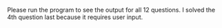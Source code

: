 Please run the program to see the output for all 12 questions. I solved the 4th question last because it requires user input.
